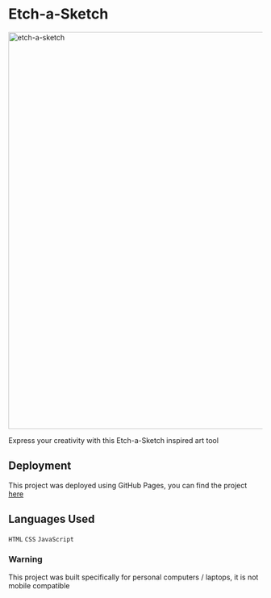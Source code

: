 # Etch-a-Sketch

<img width="888" height="787" alt="etch-a-sketch" src="https://github.com/user-attachments/assets/b48941d6-8901-46e1-bb07-d5ad91833aed" />

Express your creativity with this Etch-a-Sketch inspired art tool

## Deployment

This project was deployed using GitHub Pages, you can find the project [here](https://juicechamp.github.io/Etch-a-Sketch/)

## Languages Used

`HTML`
`CSS`
`JavaScript`

### Warning

This project was built specifically for personal computers / laptops, it is not mobile compatible
